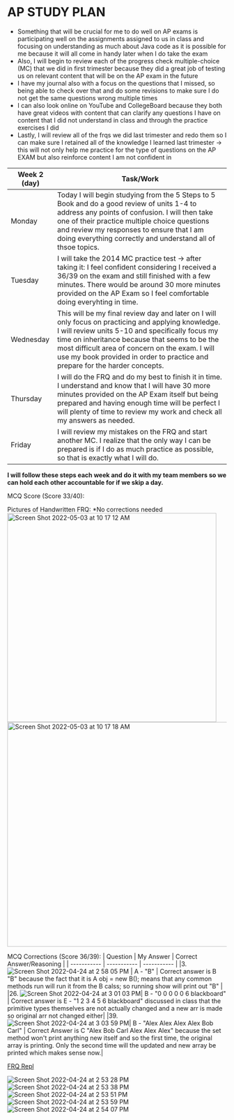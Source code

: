 # AP STUDY PLAN

* Something that will be crucial for me to do well on AP exams is participating well on the assignments assigned to us in class and focusing on understanding as much about Java code as it is possible for me because it will all come in handy later when I do take the exam 
* Also, I will begin to review each of the progress check multiple-choice (MC) that we did in first trimester because they did a great job of testing us on relevant content that will be on the AP exam in the future 
* I have my journal also with a focus on the questions that I missed, so being able to check over that and do some revisions to make sure I do not get the same questions wrong multiple times
* I can also look online on YouTube and CollegeBoard because they both have great videos with content that can clarify any questions I have on content that I did not understand in class and through the practice exercises I did
* Lastly, I will review all of the frqs we did last trimester and redo them so I can make sure I retained all of the knowledge I learned last trimester -> this will not only help me practice for the type of questions on the AP EXAM but also reinforce content I am not confident in

| Week 2 (day)      | Task/Work | 
| ----------- | ----------- |
| Monday      | Today I will begin studying from the 5 Steps to 5 Book and do a good review of units 1-4 to address any points of confusion. I will then take one of their practice multiple choice questions and review my responses to ensure that I am doing everything correctly and understand all of thsoe topics.       | 
| Tuesday  | I will take the 2014 MC practice test -> after taking it: I feel confident considering I received a 36/39 on the exam and still finished with a few minutes. There would be around 30 more minutes provided on the AP Exam so I feel comfortable  doing everyhting in time.      |
| Wednesday       | This will be my final review day and later on I will only focus on practicing and applying knowledge. I will review units 5-10 and specifically focus my time on inheritance because that seems to be the most difficult area of concern on the exam. I will use my book provided in order to practice and prepare for the harder concepts.     |
| Thursday | I will do the FRQ and do my best to finish it in time. I understand and know that I will have 30 more minutes provided on the AP Exam itself but being prepared and having enough time will be perfect I will plenty of time to review my work and check all my answers as needed.    |
| Friday   |I will review my mistakes on the FRQ and start another MC. I realize that the only way I can be prepared is if I do as much practice as possible, so that is exactly what I will do. |

**I will follow these steps each week and do it with my team members so we can hold each other accountable for if we skip a day.**

MCQ Score (Score 33/40):

Pictures of Handwritten FRQ: *No corrections needed
<img width="480" alt="Screen Shot 2022-05-03 at 10 17 12 AM" src="https://user-images.githubusercontent.com/25650329/166505242-abd131c2-d51a-430d-8a8e-040c07481106.png">
<img width="516" alt="Screen Shot 2022-05-03 at 10 17 18 AM" src="https://user-images.githubusercontent.com/25650329/166505253-ffe84f79-c3ff-4304-af31-a8647405fd46.png">


MCQ Corrections (Score 36/39):
| Question     | My Answer | Correct Answer/Reasoning | 
| ----------- | ----------- | ----------- |
|3. ![Screen Shot 2022-04-24 at 2 58 05 PM](https://user-images.githubusercontent.com/25650329/164998378-20dd54b6-030b-4322-b86e-b3f08ee217ef.png) | A - "B" | Correct answer is B "B" because the fact that it is A obj = new B(); means that any common methods run will run it from the B calss; so running show will print out "B" | 
|26. ![Screen Shot 2022-04-24 at 3 01 03 PM](https://user-images.githubusercontent.com/25650329/164998528-7c058326-aae8-4047-b893-017deb4e88bc.png)| B - "0 0 0 0 0 6 blackboard" | Correct answer is E - "1 2 3 4 5 6 blackboard" discussed in class that the primitive types themselves are not actually changed and a new arr is made so original arr not changed either| 
|39. ![Screen Shot 2022-04-24 at 3 03 59 PM](https://user-images.githubusercontent.com/25650329/164998637-3c3eb11d-d9a2-402c-a24c-38af5c7c2b2b.png)| B - "Alex Alex Alex Alex Bob Carl" | Correct Answer is C "Alex Bob Carl Alex Alex Alex" because the set method won't print anything new itself and so the first time, the original array is printing. Only the second time will the updated and new array be printed which makes sense now.| 

[FRQ Repl](https://replit.com/@ArnavPalkhiwala/2015frq)

![Screen Shot 2022-04-24 at 2 53 28 PM](https://user-images.githubusercontent.com/25650329/164998211-7d3cf516-99fd-444e-8359-6cde98eb1ae1.png)
![Screen Shot 2022-04-24 at 2 53 38 PM](https://user-images.githubusercontent.com/25650329/164998215-cef4a8d4-6139-4514-81ba-bc723354d960.png)
![Screen Shot 2022-04-24 at 2 53 51 PM](https://user-images.githubusercontent.com/25650329/164998225-808fb778-db20-4e2b-bf9d-a346c7ff49aa.png)
![Screen Shot 2022-04-24 at 2 53 59 PM](https://user-images.githubusercontent.com/25650329/164998231-09001964-d607-4ce9-8f06-ccc3684018a0.png)
![Screen Shot 2022-04-24 at 2 54 07 PM](https://user-images.githubusercontent.com/25650329/164998236-29d7c86f-0519-42d9-88bc-1af6d357b8ec.png)


